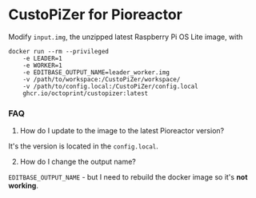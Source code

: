 # CustoPiZer for Pioreactor

Modify `input.img`, the unzipped latest Raspberry Pi OS Lite image, with

```
docker run --rm --privileged
    -e LEADER=1
    -e WORKER=1
    -e EDITBASE_OUTPUT_NAME=leader_worker.img
    -v /path/to/workspace:/CustoPiZer/workspace/
    -v /path/to/config.local:/CustoPiZer/config.local
    ghcr.io/octoprint/custopizer:latest
```



### FAQ

1. How do I update to the image to the latest Pioreactor version?

It's the version is located in the `config.local`.

2. How do I change the output name?

`EDITBASE_OUTPUT_NAME` - but I need to rebuild the docker image so it's **not working**.

